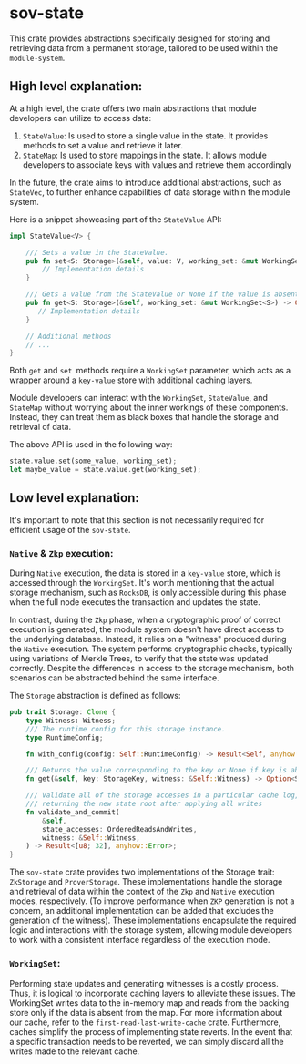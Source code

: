 # sov-state
This crate provides abstractions specifically designed for storing and retrieving data from a permanent storage, tailored to be used within the `module-system`.

## High level explanation:
At a high level, the crate offers two main abstractions that module developers can utilize to access data:

1. `StateValue`: Is used to store a single value in the state. It provides methods to set a value and retrieve it later.
1. `StateMap`:  Is used to store mappings in the state. It allows module developers to associate keys with values and retrieve them accordingly

In the future, the crate aims to introduce additional abstractions, such as `StateVec`, to further enhance capabilities of data storage within the module system.

Here is a snippet showcasing part of the `StateValue` API:
```Rust
impl StateValue<V> {

    /// Sets a value in the StateValue.
    pub fn set<S: Storage>(&self, value: V, working_set: &mut WorkingSet<S>) {
        // Implementation details
    }

    /// Gets a value from the StateValue or None if the value is absent.
    pub fn get<S: Storage>(&self, working_set: &mut WorkingSet<S>) -> Option<V> {
       // Implementation details
    }

    // Additional methods
    // ...
}
```


Both `get` and `set `methods require a `WorkingSet` parameter, which acts as a wrapper around a `key-value` store with additional caching layers.

Module developers can interact with the `WorkingSet`, `StateValue`, and `StateMap`  without worrying about the inner workings of these components. Instead, they can treat them as black boxes that handle the storage and retrieval of data. 

The above API is used in the following way:

```Rust
state.value.set(some_value, working_set);
let maybe_value = state.value.get(working_set);

```

## Low level explanation:
It's important to note that this section is not necessarily required for efficient usage of the `sov-state`.

### `Native` & `Zkp` execution: 
During `Native` execution, the data is stored in a `key-value` store, which is accessed through the `WorkingSet`. It's worth mentioning that the actual storage mechanism, such as `RocksDB`, is only accessible during this phase when the full node executes the transaction and updates the state.


In contrast, during the `Zkp` phase, when a cryptographic proof of correct execution is generated, the module system doesn't have direct access to the underlying database. Instead, it relies on a "witness" produced during the `Native` execution. The system performs cryptographic checks, typically using variations of Merkle Trees, to verify that the state was updated correctly. Despite the differences in access to the storage mechanism, both scenarios can be abstracted behind the same interface.

The `Storage` abstraction is defined as follows:

```Rust
pub trait Storage: Clone {
    type Witness: Witness;
    /// The runtime config for this storage instance.
    type RuntimeConfig;

    fn with_config(config: Self::RuntimeConfig) -> Result<Self, anyhow::Error>;

    /// Returns the value corresponding to the key or None if key is absent.
    fn get(&self, key: StorageKey, witness: &Self::Witness) -> Option<StorageValue>;

    /// Validate all of the storage accesses in a particular cache log,
    /// returning the new state root after applying all writes
    fn validate_and_commit(
        &self,
        state_accesses: OrderedReadsAndWrites,
        witness: &Self::Witness,
    ) -> Result<[u8; 32], anyhow::Error>;
}
```

The `sov-state` crate provides two implementations of the Storage trait: `ZkStorage` and `ProverStorage`. These implementations handle the storage and retrieval of data within the context of the `Zkp` and `Native` execution modes, respectively. (To improve performance when `ZKP` generation is not a concern, an additional implementation can be added that excludes the generation of the witness). These implementations encapsulate the required logic and interactions with the storage system, allowing module developers to work with a consistent interface regardless of the execution mode.


### `WorkingSet`:
Performing state updates and generating witnesses is a costly process. Thus, it is logical to incorporate caching layers to alleviate these issues. The WorkingSet writes data to the in-memory map and reads from the backing store only if the data is absent from the map. For more information about our cache, refer to the `first-read-last-write-cache` crate. Furthermore, caches simplify the process of implementing state reverts. In the event that a specific transaction needs to be reverted, we can simply discard all the writes made to the relevant cache.
